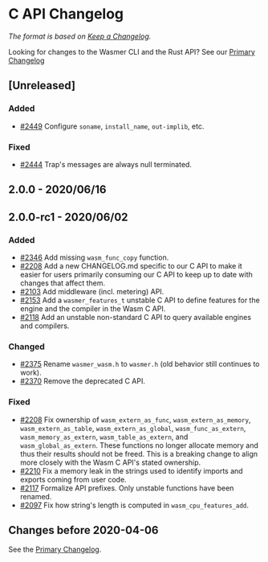 # C API Changelog

*The format is based on [Keep a Changelog].*

[Keep a Changelog]: http://keepachangelog.com/en/1.0.0/

Looking for changes to the Wasmer CLI and the Rust API? See our [Primary Changelog](../../CHANGELOG.md)

## **[Unreleased]**

### Added
- [#2449](https://github.com/wasmerio/wasmer/pull/2449) Configure `soname`, `install_name`, `out-implib`, etc.

### Fixed
- [#2444](https://github.com/wasmerio/wasmer/pull/2444) Trap's messages are always null terminated.

## 2.0.0 - 2020/06/16

## 2.0.0-rc1 - 2020/06/02

### Added
- [#2346](https://github.com/wasmerio/wasmer/pull/2346) Add missing `wasm_func_copy` function.
- [#2208](https://github.com/wasmerio/wasmer/pull/2208) Add a new CHANGELOG.md specific to our C API to make it easier for users primarily consuming our C API to keep up to date with changes that affect them.
- [#2103](https://github.com/wasmerio/wasmer/pull/2103) Add middleware (incl. metering) API.
- [#2153](https://github.com/wasmerio/wasmer/pull/2153) Add a `wasmer_features_t` unstable C API to define features for the engine and the compiler in the Wasm C API.
- [#2118](https://github.com/wasmerio/wasmer/pull/2118) Add an unstable non-standard C API to query available engines and compilers.

### Changed
- [#2375](https://github.com/wasmerio/wasmer/pull/2375) Rename `wasmer_wasm.h` to `wasmer.h` (old behavior still continues to work).
- [#2370](https://github.com/wasmerio/wasmer/pull/2370) Remove the deprecated C API.

### Fixed
- [#2208](https://github.com/wasmerio/wasmer/pull/2208) Fix ownership of `wasm_extern_as_func`, `wasm_extern_as_memory`, `wasm_extern_as_table`, `wasm_extern_as_global`, `wasm_func_as_extern`, `wasm_memory_as_extern`, `wasm_table_as_extern`, and `wasm_global_as_extern`. These functions no longer allocate memory and thus their results should not be freed. This is a breaking change to align more closely with the Wasm C API's stated ownership.
- [#2210](https://github.com/wasmerio/wasmer/pull/2210) Fix a memory leak in the strings used to identify imports and exports coming from user code.
- [#2117](https://github.com/wasmerio/wasmer/pull/2117) Formalize API prefixes. Only unstable functions have been renamed.
- [#2097](https://github.com/wasmerio/wasmer/pull/2097) Fix how string's length is computed in `wasm_cpu_features_add`.

## Changes before 2020-04-06

See the [Primary Changelog](../../CHANGELOG.md).

